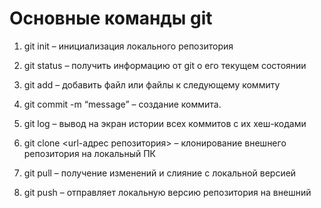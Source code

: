 # Основные команды git

1. git init – инициализация локального репозитория

2. git status – получить информацию от git о его текущем состоянии

3. git add – добавить файл или файлы к следующему коммиту

4. git commit -m “message” – создание коммита.

5. git log – вывод на экран истории всех коммитов с их хеш-кодами

6. git clone <url-адрес репозитория> – клонирование внешнего репозитория на  локальный ПК

7. git pull – получение изменений и слияние с локальной версией

8. git push – отправляет локальную версию репозитория на внешний

